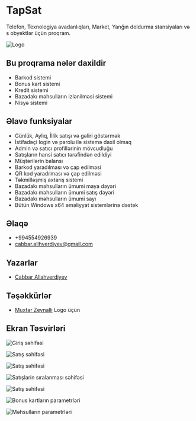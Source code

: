 # TapSat

Telefon, Texnologiya avadanlıqları, Market, Yanğın doldurma stansiyaları və s obyektlər üçün proqram.


![Logo](https://github.com/Cabbar-Allahverdiyev/TapSat/blob/master/Reaadme_Images/tap1%20(1).jpg?raw=true)

    





  ## Bu proqrama nələr daxildir

- Barkod sistemi
- Bonus kart sistemi
- Kredit sistemi
- Bazadakı məhsulların izlənilməsi sistemi
- Nisyə sistemi

## Əlavə funksiyalar

- Günlük, Aylıq, İllik satışı və gəliri göstərmək 
- İstifadəçi login və parolu ilə sistemə daxil olmaq
- Admin və satıcı profillərinin  mövcudluğu
- Satışların hansi satıcı tərəfindən edildiyi
- Müştərilərin balansı
- Barkod yaradılması və çap edilməsi
- QR kod yaradılması və çap edilməsi
- Təkmilləşmiş axtarış sistemi
- Bazadakı məhsulların ümumi maya dəyəri
- Bazadakı məhsulların ümumi satış dəyəri 
- Bazadakı məhsulların ümumi sayı
- Bütün Windows x64 əməliyyat sistemlərinə dəstək

## Əlaqə

- +994554926939
- [cabbar.allhverdiyev@gmail.com](cabbar.allhverdiyev@gmail.com)



  
## Yazarlar  

- [Cabbar Allahverdiyev](https://www.instagram.com/c_allahverdiyev_/?hl=tr) 

## Təşəkkürlər

- [Muxtar Zeynallı](https://www.instagram.com/muxtarzeynalli/?hl=tr) Logo üçün

  
## Ekran Təsvirləri

![Giriş səhifəsi](https://github.com/Cabbar-Allahverdiyev/TapSat/blob/master/Reaadme_Images/TapSat_GirisSehifesi.png?raw=true)


![Satış səhifəsi](https://github.com/Cabbar-Allahverdiyev/TapSat/blob/master/Reaadme_Images/Satis_sehifesi.png?raw=true)


![Satış səhifəsi](https://github.com/Cabbar-Allahverdiyev/TapSat/blob/master/Reaadme_Images/SebteElaveEdildi.png?raw=true)

![Satışlarin sıralanması səhifəsi](https://github.com/Cabbar-Allahverdiyev/TapSat/blob/master/Reaadme_Images/Isarelenmis.png?raw=true)

![Satış səhifəsi](https://github.com/Cabbar-Allahverdiyev/TapSat/blob/master/Reaadme_Images/SebteElaveEdildi.png?raw=true)

![Bonus kartların parametrləri](https://github.com/Cabbar-Allahverdiyev/TapSat/blob/master/Reaadme_Images/BonusKartParametrleri.png?raw=true)

![Məhsulların parametrləri](https://github.com/Cabbar-Allahverdiyev/TapSat/blob/master/Reaadme_Images/Mehsullarin_PAramterleri.png?raw=true)






  